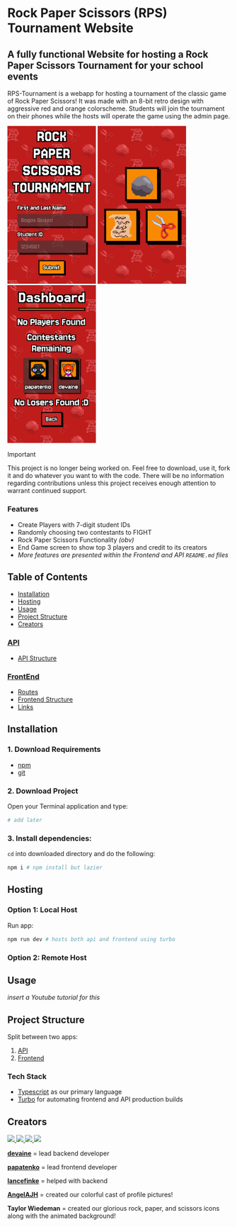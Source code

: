 # Rock Paper Scissors (RPS) Tournament Website

## A fully functional Website for hosting a Rock Paper Scissors Tournament for your school events

RPS-Tournament is a webapp for hosting a tournament of the classic game of Rock Paper Scissors! It was made with an 8-bit retro design with aggressive red and orange colorscheme. Students will join the tournament on their phones while the hosts will operate the game using the admin page.

<img src="./screenshots/landing.png" width="200" alt="Landing Page"> <img src="./screenshots/play.png" width="200" alt="Play Page"> <img src="./screenshots/dashboard.png" width="200" alt="Dashboard Page">

> [!IMPORTANT]
> This project is no longer being worked on. Feel free to download, use it, fork it and do whatever you want to with the code. There will be no information regarding contributions unless this project receives enough attention to warrant continued support.

### Features

- Create Players with 7-digit student IDs
- Randomly choosing two contestants to FIGHT
- Rock Paper Scissors Functionality _(obv)_
- End Game screen to show top 3 players and credit to its creators
- _More features are presented within the Frontend and API `README.md` files_

## Table of Contents

- [Installation](#installation)
- [Hosting](#hosting)
- [Usage](#usage)
- [Project Structure](#project-structure)
- [Creators](#creators)

### [API](./apps/api/README.md)

- [API Structure](./apps/api/README.md#api-structure)

### [FrontEnd](./apps/frontend/README.md)

- [Routes](./apps/frontend/README.md#routes)
- [Frontend Structure](./apps/frontend/README.md#frontend-structure)
- [Links](./apps/frontend/README.md#links)

## Installation

### 1. Download Requirements

- [npm](https://docs.npmjs.com/downloading-and-installing-node-js-and-npm)
- [git](https://git-scm.com/downloads)

### 2. Download Project

Open your Terminal application and type:

```sh
# add later
```

### 3. Install dependencies:

`cd` into downloaded directory and do the following:

```sh
npm i # npm install but lazier
```

## Hosting

### Option 1: Local Host

Run app:

```sh
npm run dev # hosts both api and frontend using turbo
```

### Option 2: Remote Host

## Usage

_insert a Youtube tutorial for this_

## Project Structure

Split between two apps:

1. [API](./apps/api/README.md#api-structure)
2. [Frontend](./apps/api/README.md#frontend-structure)

### Tech Stack

- [Typescript](https://www.typescriptlang.org/) as our primary language
- [Turbo](https://turborepo.com/) for automating frontend and API production builds

## Creators

<a href="https://github.com/devaine">
<img src="https://github.com/devaine.png?size=50">
</a>
<a href="https://github.com/papatenko">
<img src="https://github.com/papatenko.png?size=50">
</a>
<a href="https://github.com/lancefinke">
<img src="https://github.com/lancefinke.png?size=50">
</a>
<a href="https://github.com/AngelAJH">
<img src="https://github.com/AngelAJH.png?size=50">
</a>

**[devaine](https://github.com/devaine)** = lead backend developer

**[papatenko](https://github.com/papatenko)** = lead frontend developer

**[lancefinke](https://github.com/papatenko)** = helped with backend

**[AngelAJH](https://github.com/AngelAJH)** = created our colorful cast of profile pictures!

**Taylor Wiedeman** = created our glorious rock, paper, and scissors icons along with the animated background!

